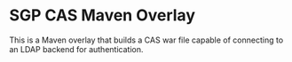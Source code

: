 # SGP CAS Maven Overlay

This is a Maven overlay that builds a CAS war file capable of connecting to
an LDAP backend for authentication.
